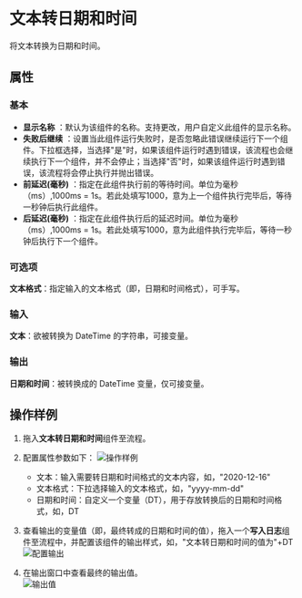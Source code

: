 # 文本转日期和时间
将文本转换为日期和时间。

## 属性

### 基本
- **显示名称** ：默认为该组件的名称。支持更改，用户自定义此组件的显示名称。
- **失败后继续** ：设置当此组件运行失败时，是否忽略此错误继续运行下一个组件。下拉框选择，当选择"是"时，如果该组件运行时遇到错误，该流程也会继续执行下一个组件，并不会停止；当选择"否"时，如果该组件运行时遇到错误，该流程将会停止执行并抛出错误。
- **前延迟(毫秒)** ：指定在此组件执行前的等待时间。单位为毫秒（ms）,1000ms = 1s。若此处填写1000，意为上一个组件执行完毕后，等待一秒钟后执行此组件。
- **后延迟(毫秒)** ：指定在此组件执行后的延迟时间。单位为毫秒（ms）,1000ms = 1s。若此处填写1000，意为此组件执行完毕后，等待一秒钟后执行下一个组件。
### 可选项
**文本格式**：指定输入的文本格式（即，日期和时间格式），可手写。

### 输入

**文本**：欲被转换为 DateTime 的字符串，可接变量。

### 输出

**日期和时间**：被转换成的 DateTime 变量，仅可接变量。

## 操作样例

1. 拖入**文本转日期和时间**组件至流程。
2. 配置属性参数如下：
   ![操作样例](https://docimages.blob.core.chinacloudapi.cn/images/Activities/texttodatetime20201216.png)

    - 文本：输入需要转日期和时间格式的文本内容，如，"2020-12-16"
    - 文本格式：下拉选择输入的文本格式，如，"yyyy-mm-dd"
    - 日期和时间：自定义一个变量（DT），用于存放转换后的日期和时间格式，如，DT

3. 查看输出的变量值（即，最终转成的日期和时间的值），拖入一个**写入日志**组件至流程中，并配置该组件的输出样式，如，"文本转日期和时间的值为"+DT
   ![配置输出](https://docimages.blob.core.chinacloudapi.cn/images/Activities/outputdate20201216.png)
4. 在输出窗口中查看最终的输出值。  
   ![输出值](https://docimages.blob.core.chinacloudapi.cn/images/Activities/logscreen20201216.png)